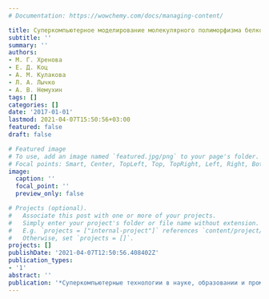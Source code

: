 ```yaml
---
# Documentation: https://wowchemy.com/docs/managing-content/

title: Суперкомпьютерное моделирование молекулярного полиморфизма белков
subtitle: ''
summary: ''
authors:
- М. Г. Хренова
- Е. Д. Коц
- А. М. Кулакова
- Л. А. Лычко
- А. В. Немухин
tags: []
categories: []
date: '2017-01-01'
lastmod: 2021-04-07T15:50:56+03:00
featured: false
draft: false

# Featured image
# To use, add an image named `featured.jpg/png` to your page's folder.
# Focal points: Smart, Center, TopLeft, Top, TopRight, Left, Right, BottomLeft, Bottom, BottomRight.
image:
  caption: ''
  focal_point: ''
  preview_only: false

# Projects (optional).
#   Associate this post with one or more of your projects.
#   Simply enter your project's folder or file name without extension.
#   E.g. `projects = ["internal-project"]` references `content/project/deep-learning/index.md`.
#   Otherwise, set `projects = []`.
projects: []
publishDate: '2021-04-07T12:50:56.408402Z'
publication_types:
- '1'
abstract: ''
publication: '*Суперкомпьютерные технологии в науке, образовании и промышленности*'
---
```

